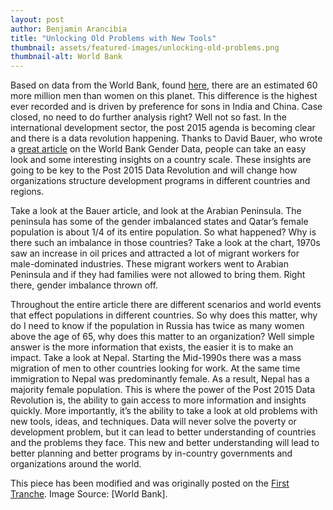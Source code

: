 ```yaml
---
layout: post
author: Benjamin Arancibia
title: "Unlocking Old Problems with New Tools"
thumbnail: assets/featured-images/unlocking-old-problems.png
thumbnail-alt: World Bank
---
```


Based on data from the World Bank, found [here](http://data.worldbank.org/indicator/SP.POP.TOTL.FE.ZS/countries/1W?display=default), there are an estimated 60 more million men than women on this planet. This difference is the highest ever recorded and is driven by preference for sons in India and China. Case closed, no need to do further analysis right? Well not so fast. In the international development sector, the post 2015 agenda is becoming clear and there is a data revolution happening. Thanks to David Bauer, who wrote a [great article](http://qz.com/335183/heres-why-men-on-earth-outnumber-women-by-60-million/) on the World Bank Gender Data, people can take an easy look and some interesting insights on a country scale. These insights are going to be key to the Post 2015 Data Revolution and will change how organizations structure development programs in different countries and regions.

Take a look at the Bauer article, and look at the Arabian Peninsula. The peninsula has some of the gender imbalanced states and Qatar’s female population is about 1/4 of its entire population. So what happened? Why is there such an imbalance in those countries? Take a look at the chart, 1970s saw an increase in oil prices and attracted a lot of migrant workers for male-dominated industries. These migrant workers went to Arabian Peninsula and if they had families were not allowed to bring them. Right there, gender imbalance thrown off.

Throughout the entire article there are different scenarios and world events that effect populations in different countries. So why does this matter, why do I need to know if the population in Russia has twice as many women above the age of 65, why does this matter to an organization? Well simple answer is the more information that exists, the easier it is to make an impact. Take a look at Nepal. Starting the Mid-1990s there was a mass migration of men to other countries looking for work. At the same time immigration to Nepal was predominantly female. As a result, Nepal has a majority female population. This is where the power of the Post 2015 Data Revolution is, the ability to gain access to more information and insights quickly. More importantly, it’s the ability to take a look at old problems with new tools, ideas, and techniques. Data will never solve the poverty or development problem, but it can lead to better understanding of countries and the problems they face. This new and better understanding will lead to better planning and better programs by in-country governments and organizations around the world.


This piece has been modified and was originally posted on the [First Tranche](http://aiddata.org/blog/this-week-unlocking-old-problems-with-new-tools). Image Source: [World Bank].
